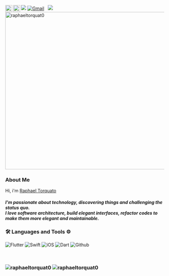 
![](https://visitor-badge.glitch.me/badge?page_id=raphaeltorquat0.raphaeltorquat0)
<a href="https://discord.gg/Raphael_Torquato#9346">
  <img align="left" alt="RaphaelTorquat0 Discord" width="22px" src="https://raw.githubusercontent.com/peterthehan/peterthehan/master/assets/discord.svg" />
</a>
<a href="https://www.linkedin.com/in/raphaeltorquato/">
  <img align="left" alt="RaphaelTorqua0 LinkedIN" width="22px" src="https://raw.githubusercontent.com/peterthehan/peterthehan/master/assets/linkedin.svg" />
</a>
</a>
<a href="mailto:raphael.martini@live.com"><img alt="Gmail" src="https://img.shields.io/badge/Gmail-D14836?style=flat&logo=gmail&logoColor=white" /></a> &nbsp;
<a href="https://instagram.com/euraphaeltorquato"><img src="https://img.shields.io/badge/-@euraphaeltorquato-E4405F?style=flat&logo=Instagram&logoColor=white"/></a> &nbsp;
<br />
<a href="https://www.lowgif.com/611f42f31af0842c.html" target="_blank"><img id="editableimage2" src="https://cdn.lowgif.com/full/611f42f31af0842c-.gif" border="0" alt="raphaeltorquat0" width="1000px" height="500px"/></a>
<h3> About Me </h3>
  
Hi, i'm [Raphael Torquato](https://raphaeltorquat0.me/)  <br/> 
<h5>I'm passionate about technology, discovering things and challenging the status quo. <br/>
I love software architecture,
build elegant interfaces, 
refactor codes to make them more elegant and maintainable.</h5>

<h3> 🛠 Languages and Tools ⚙️ </h3>
<p>
  <img alt="Flutter" src="https://img.shields.io/badge/Flutter-02569B?style=for-the-badge&logo=flutter&logoColor=white" />
  <img alt="Swift" src="https://img.shields.io/badge/Swift-FA7343?style=for-the-badge&logo=swift&logoColor=white" />
  <img alt="iOS" src="https://img.shields.io/badge/iOS-000000?style=for-the-badge&logo=ios&logoColor=white" />
  <img alt="Dart" src="https://img.shields.io/badge/Dart-0175C2?style=for-the-badge&logo=dart&logoColor=white" />
  <img alt="Github" src="https://img.shields.io/badge/GitHub-100000?style=for-the-badge&logo=github&logoColor=white" />
</p>
<br/>
<h3>
<p align="left"> <img src="https://github-readme-stats.vercel.app/api?username=raphaeltorquat0&show_icons=true&theme=gotham" alt="raphaeltorquat0" />
<img src="https://github-readme-stats.vercel.app/api/top-langs/?username=raphaeltorquat0&theme=gotham" alt= "raphaeltorquat0"/> </h3>
<br/>






